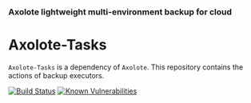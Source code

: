 
### Axolote lightweight multi-environment backup for cloud
# Axolote-Tasks

`Axolote-Tasks` is a dependency of `Axolote`. This repository contains the actions of backup executors.


[![Build Status](https://travis-ci.org/paulosrjr/Axolote-Tasks.svg?branch=development)](https://travis-ci.org/paulosrjr/Axolote-Tasks)
[![Known Vulnerabilities](https://snyk.io/test/github/paulosrjr/Axolote-Tasks/development/badge.svg)](https://snyk.io/test/github/paulosrjr/Axolote-Tasks/development)